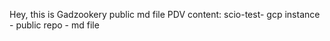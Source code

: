 Hey, this is Gadzookery public md file
PDV content: scio-test- gcp instance - public repo - md file
